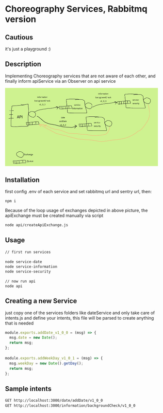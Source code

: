 # Choreography Services, Rabbitmq version

## Cautious
it's just a playground :)

## Description
Implementing Choreography services that are not aware of each other, and finally inform apiService via an Observer on api service

![choreography services communication ](https://raw.githubusercontent.com/jaefari/choreography-services-rabbitmq/main/img/services.jpeg)


## Installation
first config .env of each service and set rabbitmq url and sentry url, then:
```bash
npm i
```
Because of the loop usage of exchanges depicted in above picture, the apiExchange must be created manually via script
```bash
node api/createApiExchange.js
```

## Usage
```
// first run services

node service-date
node service-information
node service-security

// now run api
node api
```

## Creating a new Service
just copy one of the services folders like dateService and only take care of intents.js and define your intents, this file will be parsed to create anything that is needed

```javascript
module.exports.addDate_v1_0_0 = (msg) => {
  msg.date = new Date();
  return msg;
};

module.exports.addWeekDay_v1_0_1 = (msg) => {
  msg.weekDay = new Date().getDay();
  return msg;
};
```


## Sample intents
```bash
GET http://localhost:3000/date/addDate/v1_0_0
GET http://localhost:3000/information/backgroundCheck/v1_0_0
```